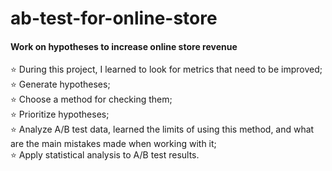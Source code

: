 # ab-test-for-online-store
#### **Work on hypotheses to increase online store revenue**

⭐ During this project, I learned to look for metrics that need to be improved;  
⭐ Generate hypotheses;  
⭐ Choose a method for checking them;  
⭐ Prioritize hypotheses;  
⭐ Analyze A/B test data, learned the limits of using this method, and what are the main mistakes made when working with it;  
⭐ Apply statistical analysis to A/B test results.  
